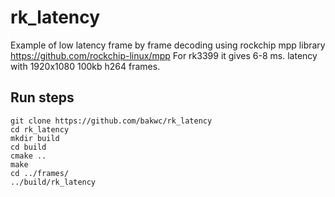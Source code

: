 # rk_latency

Example of low latency frame by frame decoding using rockchip mpp library https://github.com/rockchip-linux/mpp
For rk3399 it gives 6-8 ms. latency with 1920x1080 100kb h264 frames.

## Run steps
```
git clone https://github.com/bakwc/rk_latency
cd rk_latency
mkdir build
cd build
cmake ..
make
cd ../frames/
../build/rk_latency
```
